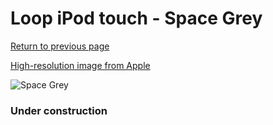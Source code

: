 # Loop iPod touch - Space Grey

[Return to previous page](/ipod_touch)

[High-resolution image from Apple](https://store.storeimages.cdn-apple.com/8756/as-images.apple.com/is/MF631?wid=4500&hei=4500&fmt=png)

<div style="width: 384px"><img src="/everyphone/MF631.png" alt="Space Grey"></div>

### Under construction
